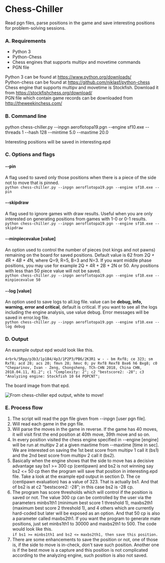 # Chess-Chiller
Read pgn files, parse positions in the game and save interesting positions for problem-solving sessions.

### A. Requirements
* Python 3 
* Python-Chess 
* Chess engines that supports multipv and movetime commands 
* PGN file

Python 3 can be found at https://www.python.org/downloads/ \
Python-chess can be found at https://github.com/niklasf/python-chess \
Chess engine that supports multipv and movetime is Stockfish. Download it from https://stockfishchess.org/download/ \
PGN file which contain game records can be downloaded from http://theweekinchess.com/

### B. Command line
python chess-chiller.py --inpgn aeroflotopa19.pgn --engine sf10.exe --threads 1 --hash 128 --mintime 5.0 --maxtime 20.0

Interesting positions will be saved in interesting.epd

### C. Options and flags
#### --pin
A flag used to saved only those positions when there is a piece of the side not to move that is pinned.\
`python chess-chiller.py --inpgn aeroflotopa19.pgn --engine sf10.exe --pin`

#### --skipdraw
A flag used to ignore games with draw results. Useful when you are only interested on generating positions from games with 1-0 or 0-1 results.\
`python chess-chiller.py --inpgn aeroflotopa19.pgn --engine sf10.exe --skipdraw`

#### --minpiecevalue [value]
An option used to control the number of pieces (not kings and not pawns) remaining on the board for saved positions. Default value is 62 from 2*Q + 4*R + 4*B + 4*N, where Q=9, R=5, B=3 and N=3. If you want middle phase positions, you may use for example 2Q + 4R + 2B + 2N or 50. Any positions with less than 50 piece value will not be saved.\
`python chess-chiller.py --inpgn aeroflotopa19.pgn --engine sf10.exe --minpiecevalue 50`

#### --log [value]
An option used to save logs to all.log file. value can be **debug, info, warning, error and critical**, default is critical. If you want to see all the logs including the engine analysis, use value debug. Error messages will be saved in error.log file.\
`python chess-chiller.py --inpgn aeroflotopa19.pgn --engine sf10.exe --log debug`

### D. Output
An example output epd would look like this.

`4rbrk/5Rpp/p3b3/1p1B4/4p3/1P2P3/PB6/2K3R1 w - - bm Rxf8; ce 323; sm Rxf8; acd 28; acs 20; fmvn 28; hmvc 0; pv Rxf8 Rexf8 Bxe6 h6 Bxg8; c0 "Cheparinov, Ivan - Zeng, Chongsheng, TCh-CHN 2018, China CHN, 2018.04.11, R1.2"; c1 "Complexity: 2"; c2 "bestscore2: -28"; c3 "Analyzing engine: Stockfish 10 64 POPCNT";`

The board image from that epd.

![](https://i.imgur.com/0x41SJp.png "From chess-chiller epd output, white to move!")

### E. Process flow
1. The script will read the pgn file given from --inpgn [user pgn file].
2. Will read each game in the pgn file.
3. Will parse the moves in the game in reverse. If the game has 40 moves, it will visit first the end position at 40th move, 39th move and so on.
4. In every position visited the chess engine specified in --engine [engine] will be run at multipv 2 at a given maxtime from --maxtime [time in sec]. We are interested on saving the 1st best score from multipv 1 call it (bs1) and the 2nd best score from multipv 2 call it (bs2).
5. Basically when the engine shows that the side to move has a decisive advantage say bs1 >= 300 cp (centipawn) and bs2 is not winning say bs2 <= 50 cp then the program will save that position in interesting.epd file. Take a look at the example epd output in section D. The ce (centipawn evaluation) has a value of 323. That is actually bs1. And that of bs2 is at c2 "bestscore2: -28"; in this case bs2 is -28 cp.
6. The program has score thresholds which will control if the position is saved or not. The value 300 cp can be controlled by the user via the parameters minbs1th1 (minimum best score 1 threshold 1), maxbs2th1 (maximum best score 2 threshold 1), and 4 others which are currently hard-coded but later will be exposed as an option. And that 50 cp is also a parameter called maxbs2th1. If you want the program to generate mate positions, just set minbs1th1 to 30000 and maxbs2th1 to 500. The code would look like this.\
`if bs1 >= minbs1th1 and bs2 <= maxbs2th1, then save this position.`
7. There are some enhancements to save the position or not, one of those is, if the side to move is in-check, don't save such position. Another one is if the best move is a capture and this position is not complicated according to the analyzing engine, such position is also not saved.

